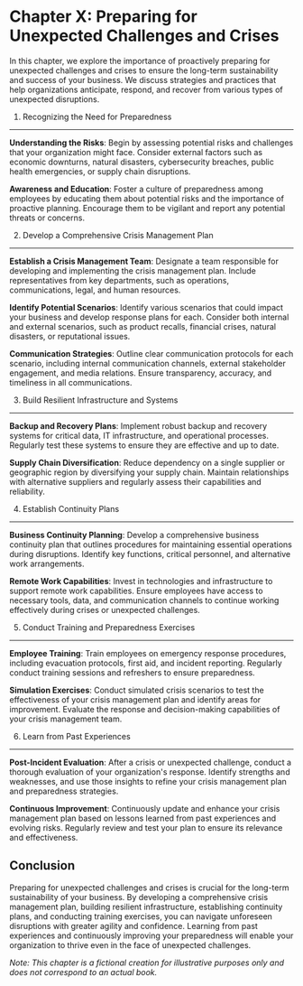 Chapter X: Preparing for Unexpected Challenges and Crises
=========================================================

In this chapter, we explore the importance of proactively preparing for unexpected challenges and crises to ensure the long-term sustainability and success of your business. We discuss strategies and practices that help organizations anticipate, respond, and recover from various types of unexpected disruptions.

1. Recognizing the Need for Preparedness
----------------------------------------

**Understanding the Risks**: Begin by assessing potential risks and challenges that your organization might face. Consider external factors such as economic downturns, natural disasters, cybersecurity breaches, public health emergencies, or supply chain disruptions.

**Awareness and Education**: Foster a culture of preparedness among employees by educating them about potential risks and the importance of proactive planning. Encourage them to be vigilant and report any potential threats or concerns.

2. Develop a Comprehensive Crisis Management Plan
-------------------------------------------------

**Establish a Crisis Management Team**: Designate a team responsible for developing and implementing the crisis management plan. Include representatives from key departments, such as operations, communications, legal, and human resources.

**Identify Potential Scenarios**: Identify various scenarios that could impact your business and develop response plans for each. Consider both internal and external scenarios, such as product recalls, financial crises, natural disasters, or reputational issues.

**Communication Strategies**: Outline clear communication protocols for each scenario, including internal communication channels, external stakeholder engagement, and media relations. Ensure transparency, accuracy, and timeliness in all communications.

3. Build Resilient Infrastructure and Systems
---------------------------------------------

**Backup and Recovery Plans**: Implement robust backup and recovery systems for critical data, IT infrastructure, and operational processes. Regularly test these systems to ensure they are effective and up to date.

**Supply Chain Diversification**: Reduce dependency on a single supplier or geographic region by diversifying your supply chain. Maintain relationships with alternative suppliers and regularly assess their capabilities and reliability.

4. Establish Continuity Plans
-----------------------------

**Business Continuity Planning**: Develop a comprehensive business continuity plan that outlines procedures for maintaining essential operations during disruptions. Identify key functions, critical personnel, and alternative work arrangements.

**Remote Work Capabilities**: Invest in technologies and infrastructure to support remote work capabilities. Ensure employees have access to necessary tools, data, and communication channels to continue working effectively during crises or unexpected challenges.

5. Conduct Training and Preparedness Exercises
----------------------------------------------

**Employee Training**: Train employees on emergency response procedures, including evacuation protocols, first aid, and incident reporting. Regularly conduct training sessions and refreshers to ensure preparedness.

**Simulation Exercises**: Conduct simulated crisis scenarios to test the effectiveness of your crisis management plan and identify areas for improvement. Evaluate the response and decision-making capabilities of your crisis management team.

6. Learn from Past Experiences
------------------------------

**Post-Incident Evaluation**: After a crisis or unexpected challenge, conduct a thorough evaluation of your organization's response. Identify strengths and weaknesses, and use those insights to refine your crisis management plan and preparedness strategies.

**Continuous Improvement**: Continuously update and enhance your crisis management plan based on lessons learned from past experiences and evolving risks. Regularly review and test your plan to ensure its relevance and effectiveness.

Conclusion
----------

Preparing for unexpected challenges and crises is crucial for the long-term sustainability of your business. By developing a comprehensive crisis management plan, building resilient infrastructure, establishing continuity plans, and conducting training exercises, you can navigate unforeseen disruptions with greater agility and confidence. Learning from past experiences and continuously improving your preparedness will enable your organization to thrive even in the face of unexpected challenges.

*Note: This chapter is a fictional creation for illustrative purposes only and does not correspond to an actual book.*
